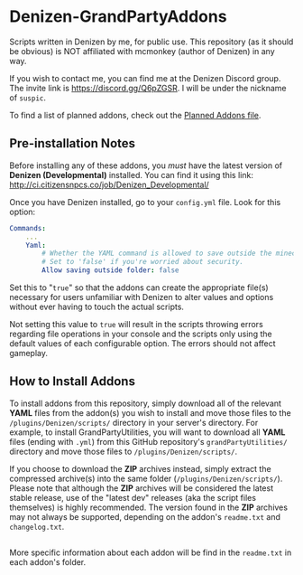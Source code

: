 # Denizen-GrandPartyAddons
Scripts written in Denizen by me, for public use. This repository (as it should be obvious) is NOT affiliated with mcmonkey (author of Denizen) in any way.

If you wish to contact me, you can find me at the Denizen Discord group. The invite link is https://discord.gg/Q6pZGSR. I will be under the nickname of `suspic`.

To find a list of planned addons, check out the [Planned Addons file](planned_addons.md).

## Pre-installation Notes
Before installing any of these addons, you *must* have the latest version of **Denizen (Developmental)** installed. You can find it using this link: http://ci.citizensnpcs.co/job/Denizen_Developmental/

Once you have Denizen installed, go to your `config.yml` file. Look for this option:
```YAML
Commands:
    ...
    Yaml:
        # Whether the YAML command is allowed to save outside the minecraft folder.
        # Set to 'false' if you're worried about security.
        Allow saving outside folder: false
```
Set this to "`true`" so that the addons can create the appropriate file(s) necessary for users unfamiliar with Denizen to alter values and options without ever having to touch the actual scripts.

Not setting this value to `true` will result in the scripts throwing errors regarding file operations in your console and the scripts only using the default values of each configurable option. The errors should not affect gameplay.

## How to Install Addons
To install addons from this repository, simply download all of the relevant **YAML** files from the addon(s) you wish to install and move those files to the `/plugins/Denizen/scripts/` directory in your server's directory. For example, to install GrandPartyUtilities, you will want to download all **YAML** files (ending with `.yml`) from this GitHub repository's `grandPartyUtilities/` directory and move those files to `/plugins/Denizen/scripts/`.

If you choose to download the **ZIP** archives instead, simply extract the compressed archive(s) into the same folder (`/plugins/Denizen/scripts/`). Please note that although the **ZIP** archives will be considered the latest stable release, use of the "latest dev" releases (aka the script files themselves) is highly recommended. The version found in the **ZIP** archives may not always be supported, depending on the addon's `readme.txt` and `changelog.txt`.

##
More specific information about each addon will be find in the `readme.txt` in each addon's folder.
